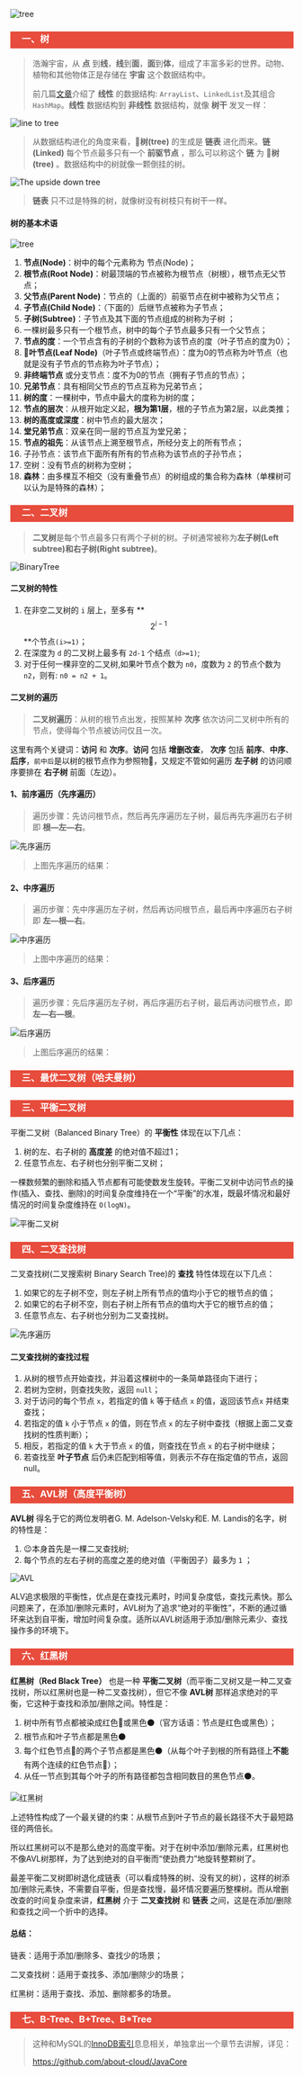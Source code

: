 ![tree](https://images.pexels.com/photos/22138/pexels-photo.jpg?auto=compress&cs=tinysrgb&h=350)

<h3 style="padding-bottom:6px; padding-left:20px; color:#ffffff; background-color:#E74C3C;">一、树</h3>

> 浩瀚宇宙，从 **点** 到**线**，**线**到**面**，**面**到**体**，组成了丰富多彩的世界。动物、植物和其他物体正是存储在 **宇宙** 这个数据结构中。
>
> 前几篇[文章](https://github.com/about-cloud/JavaCore)介绍了 **线性** 的数据结构: `ArrayList`、`LinkedList`及其组合`HashMap`。**线性** 数据结构到 **非线性** 数据结构，就像 **树干** 发叉一样：

![line to tree]()

> 从数据结构进化的角度来看，:palm_tree:**树(tree)** 的生成是 **链表** 进化而来。**链(Linked)**  每个节点最多只有一个 **前驱节点** ，那么可以称这个 **链** 为 🌴**树(tree)** 。数据结构中的树就像一颗倒挂的树。

![The upside down tree]()

>  **链表** 只不过是特殊的树，就像树没有树枝只有树干一样。

#### 树的基本术语

![tree]()

1.  **节点(Node)**：树中的每个元素称为 节点(Node)；
2. **根节点(Root Node)**：树最顶端的节点被称为根节点（树根），根节点无父节点；
3. **父节点(Parent Node)**：节点的（上面的）前驱节点在树中被称为父节点；
4. **子节点(Child Node)**：（下面的）后继节点被称为子节点；
5. **子树(Subtree)**：子节点及其下面的节点组成的树称为子树 ；
6. 一棵树最多只有一个根节点，树中的每个子节点最多只有一个父节点；
7. **节点的度**：一个节点含有的子树的个数称为该节点的度（叶子节点的度为0）；
8. :leaves:**叶节点(Leaf Node)**（叶子节点或终端节点）：度为0的节点称为叶节点（也就是没有子节点的节点称为叶子节点）；
9. **非终端节点** 或分支节点：度不为0的节点（拥有子节点的节点）；
10. **兄弟节点**：具有相同父节点的节点互称为兄弟节点；
11. **树的度**：一棵树中，节点中最大的度称为树的度；
12. **节点的层次**：从根开始定义起，**根为第1层**，根的子节点为第2层，以此类推；
13. **树的高度或深度**：树中节点的最大层次；
14. **堂兄弟节点**：双亲在同一层的节点互为堂兄弟；
15. **节点的祖先**：从该节点上溯至根节点，所经分支上的所有节点；
16. 子孙节点：该节点下面所有所有的节点称为该节点的子孙节点；
17. 空树：没有节点的树称为空树；
18. **森林**：由多棵互不相交（没有重叠节点）的树组成的集合称为森林（单棵树可以认为是特殊的森林）；



<h3 style="padding-bottom:6px; padding-left:20px; color:#ffffff; background-color:#E74C3C;">二、二叉树</h3>

> **二叉树**是每个节点最多只有两个子树的树。子树通常被称为**左子树(Left subtree)**和**右子树(Right subtree)**。

![BinaryTree]()

#### 二叉树的特性

1. 在非空二叉树的 `i` 层上，至多有  **$$2^{i-1}$$**个节点`(i>=1)`；
2. 在深度为 `d` 的二叉树上最多有 `2d-1` 个结点`（d>=1)`;
3. 对于任何一棵非空的二叉树,如果叶节点个数为 `n0`，度数为 `2` 的节点个数为 `n2`，则有: `n0 = n2 + 1`。

#### 二叉树的遍历

>  **二叉树遍历**：从树的根节点出发，按照某种 **次序** 依次访问二叉树中所有的节点，使得每个节点被访问仅且一次。

这里有两个关键词：**访问** 和 **次序**。**访问** 包括 **增删改查**， **次序** 包括 **前序**、**中序**、**后序**，`前中后`是以树的根节点作为参照物:triangular_flag_on_post:，又规定不管如何遍历 **左子树** 的访问顺序要排在 **右子树** 前面（左边）。

#### 1、前序遍历（先序遍历）

> 遍历步骤：先访问根节点，然后再先序遍历左子树，最后再先序遍历右子树即 **根—左—右**。

![先序遍历]()

>  上图先序遍历的结果：

#### 2、中序遍历

> 遍历步骤：先中序遍历左子树，然后再访问根节点，最后再中序遍历右子树即 **左—根—右**。

![中序遍历]()

>  上图中序遍历的结果：

#### 3、后序遍历

> 遍历步骤：先后序遍历左子树，再后序遍历右子树，最后再访问根节点，即 **左—右—根**。

![后序遍历]()

>  上图后序遍历的结果：



<h3 style="padding-bottom:6px; padding-left:20px; color:#ffffff; background-color:#E74C3C;">三、最优二叉树（哈夫曼树）</h3>





<h3 style="padding-bottom:6px; padding-left:20px; color:#ffffff; background-color:#E74C3C;">三、平衡二叉树</h3>

平衡二叉树（Balanced Binary Tree）的 **平衡性** 体现在以下几点：

1. 树的左、右子树的 **高度差** 的绝对值不超过1；
2. 任意节点左、右子树也分别平衡二叉树；

一棵数频繁的删除和插入节点都有可能使数发生旋转。平衡二叉树中访问节点的操作(插入、查找、删除)的时间复杂度维持在一个“平衡”的水准，既最坏情况和最好情况的时间复杂度维持在 `O(logN)`。

![平衡二叉树]()



<h3 style="padding-bottom:6px; padding-left:20px; color:#ffffff; background-color:#E74C3C;">四、二叉查找树</h3>

二叉查找树(二叉搜索树 Binary Search Tree)的 **查找** 特性体现在以下几点：

1. 如果它的左子树不空，则左子树上所有节点的值均小于它的根节点的值；
2. 如果它的右子树不空，则右子树上所有节点的值均大于它的根节点的值；
3. 任意节点左、右子树也分别为二叉查找树。

![先序遍历]()

#### 二叉查找树的查找过程

1. 从树的根节点开始查找，并沿着这棵树中的一条简单路径向下进行；
2. 若树为空树，则查找失败，返回 `null`；
3. 对于访问的每个节点 `x`，若指定的值 `k` 等于结点 `x` 的值，返回该节点`x` 并结束查找；
4. 若指定的值 `k` 小于节点 `x` 的值，则在节点 `x` 的左子树中查找（根据上面二叉查找树的性质判断）；
5. 相反，若指定的值 `k` 大于节点 `x` 的值，则查找在节点 `x` 的右子树中继续；
6. 若查找至 **叶子节点** 后仍未匹配到相等值，则表示不存在指定值的节点，返回null。



<h3 style="padding-bottom:6px; padding-left:20px; color:#ffffff; background-color:#E74C3C;">五、AVL树（高度平衡树）</h3>

**AVL树** 得名于它的两位发明者G. M. Adelson-Velsky和E. M. Landis的名字，树的特性是：

1. :wink:本身首先是一棵二叉查找树;
2. 每个节点的左右子树的高度之差的绝对值（平衡因子）最多为 `1` ；

![AVL]()

ALV追求极限的平衡性，优点是在查找元素时，时间复杂度低，查找元素快。那么问题来了，在添加/删除元素时，AVL树为了追求“绝对的平衡性”，不断的通过循环来达到自平衡，增加时间复杂度。适所以AVL树适用于添加/删除元素少、查找操作多的环境下。

<h3 style="padding-bottom:6px; padding-left:20px; color:#ffffff; background-color:#E74C3C;">六、红黑树</h3>

**红黑树（Red Black Tree）** 也是一种 **平衡二叉树**（而平衡二叉树又是一种二叉查找树，所以红黑树也是一种二叉查找树），但它不像 **AVL树** 那样追求绝对的平衡，它这种于查找和添加/删除之间。特性是：

1. 树中所有节点都被染成红色🔴或黑色⚫️（官方话语：节点是红色或黑色）；
2. 根节点和叶子节点都是黑色⚫️
3. 每个红色节点🔴的两个子节点都是黑色⚫️（从每个叶子到根的所有路径上**不能**有两个连续的红色节点🔴）；
4. 从任一节点到其每个叶子的所有路径都包含相同数目的黑色节点⚫️。

![红黑树]()

上述特性构成了一个最关键的约束：从根节点到叶子节点的最长路径不大于最短路径的两倍长。

所以红黑树可以不是那么绝对的高度平衡。对于在树中添加/删除元素，红黑树也不像AVL树那样，为了达到绝对的自平衡而“使劲费力”地旋转整颗树了。



最差平衡二叉树即树退化成链表（可以看成特殊的树、没有叉的树），这样的树添加/删除元素快，不需要自平衡，但是查找慢，最坏情况要遍历整棵树。而从增删改查的时间复杂度来讲，**红黑树** 介于 **二叉查找树** 和 **链表** 之间，这是在添加/删除和查找之间一个折中的选择。

#### 总结：

链表：适用于添加/删除多、查找少的场景；

二叉查找树：适用于查找多、添加/删除少的场景；

红黑树：适用于查找、添加、删除都多的场景。



<h3 style="padding-bottom:6px; padding-left:20px; color:#ffffff; background-color:#E74C3C;">七、B-Tree、B+Tree、B*Tree</h3>

> 这种和MySQL的[InnoDB索引](https://github.com/about-cloud/JavaCore)息息相关，单独拿出一个章节去讲解，详见：
>
> https://github.com/about-cloud/JavaCore